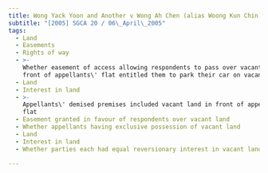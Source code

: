 ```yaml
---
title: Wong Yack Yoon and Another v Wong Ah Chen (alias Woong Kun Chin) and Another
subtitle: "[2005] SGCA 20 / 06\_April\_2005"
tags:
  - Land
  - Easements
  - Rights of way
  - >-
    Whether easement of access allowing respondents to pass over vacant land in
    front of appellants\' flat entitled them to park their car on vacant land
  - Land
  - Interest in land
  - >-
    Appellants\' demised premises included vacant land in front of appellants\'
    flat
  - Easement granted in favour of respondents over vacant land
  - Whether appellants having exclusive possession of vacant land
  - Land
  - Interest in land
  - Whether parties each had equal reversionary interest in vacant land

---
```


